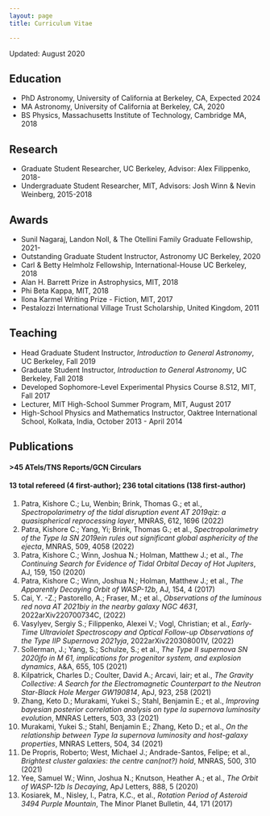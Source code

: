 ```yaml
---
layout: page
title: Curriculum Vitae

---
```


Updated: August 2020

## Education

- PhD Astronomy, University of California at Berkeley, CA,  Expected 2024
- MA Astronomy, University of California at Berkeley, CA,  2020
- BS Physics, Massachusetts Institute of Technology, Cambridge MA, 2018

## Research 

- Graduate Student Researcher, UC Berkeley, Advisor: Alex Filippenko, 2018-
- Undergraduate Student Researcher, MIT, Advisors: Josh Winn & Nevin Weinberg, 2015-2018 

## Awards

- Sunil Nagaraj, Landon Noll, & The Otellini Family Graduate Fellowship, 2021-
- Outstanding Graduate Student Instructor, Astronomy UC Berkeley, 2020
- Carl & Betty Helmholz Fellowship, International-House UC Berkeley, 2018
- Alan H. Barrett Prize in Astrophysics, MIT, 2018
- Phi Beta Kappa, MIT, 2018
- Ilona Karmel Writing Prize - Fiction, MIT, 2017
- Pestalozzi International Village Trust Scholarship, United Kingdom, 2011

## Teaching

- Head Graduate Student Instructor, *Introduction to General Astronomy*, UC Berkeley, Fall 2019
- Graduate Student Instructor, *Introduction to General Astronomy*, UC Berkeley, Fall 2018
- Developed Sophomore-Level Experimental Physics Course 8.S12, MIT, Fall 2017
- Lecturer, MIT High-School Summer Program, MIT, August 2017
- High-School Physics and Mathematics Instructor, Oaktree International School, Kolkata, India, October 2013 - April 2014

## Publications
#### >45 ATels/TNS Reports/GCN Circulars
#### 13 total refereed (4 first-author); 236 total citations (138 first-author)

1. Patra, Kishore C.; Lu, Wenbin; Brink, Thomas G.; et al., *Spectropolarimetry of the tidal disruption event AT 2019qiz: a quasispherical reprocessing layer*, MNRAS, 612, 1696 (2022)
2. Patra, Kishore C.; Yang, Yi; Brink, Thomas G.; et al., *Spectropolarimetry of the Type Ia SN 2019ein rules out significant global asphericity of the ejecta*, MNRAS, 509, 4058 (2022)
3. Patra, Kishore C.; Winn, Joshua N.; Holman, Matthew J.; et al., *The Continuing Search for Evidence of Tidal Orbital Decay of Hot Jupiters*, AJ, 159, 150 (2020)
4. Patra, Kishore C.; Winn, Joshua N.; Holman, Matthew J.; et al., *The Apparently Decaying Orbit of WASP-12b*, AJ, 154, 4 (2017)
5. Cai, Y. -Z.; Pastorello, A.; Fraser, M.; et al., *Observations of the luminous red nova AT 2021biy in the nearby galaxy NGC 4631*, 2022arXiv220700734C, (2022)
6. Vasylyev, Sergiy S.; Filippenko, Alexei V.; Vogl, Christian; et al., *Early-Time Ultraviolet Spectroscopy and Optical Follow-up Observations of the Type IIP Supernova 2021yja*, 2022arXiv220308001V, (2022)
7. Sollerman, J.; Yang, S.; Schulze, S.; et al., *The Type II supernova SN 2020jfo in M 61, implications for progenitor system, and explosion dynamics*, A&A, 655, 105 (2021)
8. Kilpatrick, Charles D.; Coulter, David A.; Arcavi, Iair; et al., *The Gravity Collective: A Search for the Electromagnetic Counterpart to the Neutron Star-Black Hole Merger GW190814*, ApJ, 923, 258 (2021)
9. Zhang, Keto D.; Murakami, Yukei S.; Stahl, Benjamin E.; et al., *Improving bayesian posterior correlation analysis on type Ia supernova luminosity evolution*, MNRAS Letters, 503, 33 (2021)
10. Murakami, Yukei S.; Stahl, Benjamin E.; Zhang, Keto D.; et al., *On the relationship between Type Ia supernova luminosity and host-galaxy properties*, MNRAS Letters, 504, 34 (2021)
11. De Propris, Roberto; West, Michael J.; Andrade-Santos, Felipe; et al., *Brightest cluster galaxies: the centre can(not?) hold*, MNRAS, 500, 310 (2021)
12. Yee, Samuel W.; Winn, Joshua N.; Knutson, Heather A.; et al., *The Orbit of WASP-12b Is Decaying*, ApJ Letters, 888, 5 (2020)
13. Kosiarek, M., Nisley, I., Patra, K.C., et al., *Rotation Period of Asteroid 3494 Purple Mountain*, The Minor Planet Bulletin, 44, 171 (2017)
